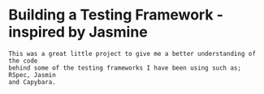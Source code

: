 # Building a Testing Framework - inspired by Jasmine

```
This was a great little project to give me a better understanding of the code
behind some of the testing frameworks I have been using such as; RSpec, Jasmin
and Capybara.
```
